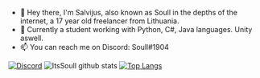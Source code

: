 - 👋 Hey there, I'm Salvijus, also known as Soull in the depths of the internet, a 17 year old freelancer from Lithuania.
- 👀 Currently a student working with Python, C#, Java languages. Unity aswell.
- 📫 You can reach me on Discord: Soull#1904

[![Discord](https://lanyard-profile-readme.vercel.app/api/142721776458137600)](https://discord.com/users/712192622252523561)
![ItsSoull github stats](https://github-readme-stats.vercel.app/api?username=ItsSoull&show_icons=true&theme=radical)
[![Top Langs](https://github-readme-stats.vercel.app/api/top-langs/?username=ItsSoull&layout=compact&theme=radical)](https://github.com/anuraghazra/github-readme-stats)
